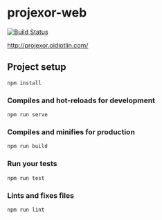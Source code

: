 # projexor-web

[![Build Status](https://travis-ci.org/OIdiotLin/projexor-web.svg?branch=master)](https://travis-ci.org/OIdiotLin/projexor-web)

http://projexor.oidiotlin.com/

## Project setup
```
npm install
```

### Compiles and hot-reloads for development
```
npm run serve
```

### Compiles and minifies for production
```
npm run build
```

### Run your tests
```
npm run test
```

### Lints and fixes files
```
npm run lint
```
